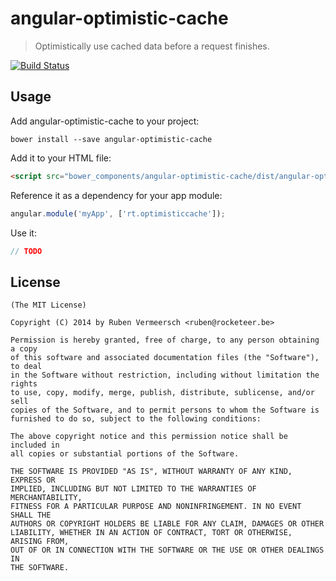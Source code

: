 # angular-optimistic-cache

> Optimistically use cached data before a request finishes.

[![Build Status](https://travis-ci.org/rubenv/angular-optimistic-cache.png?branch=master)](https://travis-ci.org/rubenv/angular-optimistic-cache)

## Usage
Add angular-optimistic-cache to your project:

```
bower install --save angular-optimistic-cache
```

Add it to your HTML file:

```html
<script src="bower_components/angular-optimistic-cache/dist/angular-optimistic-cache.min.js"></script>
```

Reference it as a dependency for your app module:

```js
angular.module('myApp', ['rt.optimisticcache']);
```

Use it:

```js
// TODO
```

## License 

    (The MIT License)

    Copyright (C) 2014 by Ruben Vermeersch <ruben@rocketeer.be>

    Permission is hereby granted, free of charge, to any person obtaining a copy
    of this software and associated documentation files (the "Software"), to deal
    in the Software without restriction, including without limitation the rights
    to use, copy, modify, merge, publish, distribute, sublicense, and/or sell
    copies of the Software, and to permit persons to whom the Software is
    furnished to do so, subject to the following conditions:

    The above copyright notice and this permission notice shall be included in
    all copies or substantial portions of the Software.

    THE SOFTWARE IS PROVIDED "AS IS", WITHOUT WARRANTY OF ANY KIND, EXPRESS OR
    IMPLIED, INCLUDING BUT NOT LIMITED TO THE WARRANTIES OF MERCHANTABILITY,
    FITNESS FOR A PARTICULAR PURPOSE AND NONINFRINGEMENT. IN NO EVENT SHALL THE
    AUTHORS OR COPYRIGHT HOLDERS BE LIABLE FOR ANY CLAIM, DAMAGES OR OTHER
    LIABILITY, WHETHER IN AN ACTION OF CONTRACT, TORT OR OTHERWISE, ARISING FROM,
    OUT OF OR IN CONNECTION WITH THE SOFTWARE OR THE USE OR OTHER DEALINGS IN
    THE SOFTWARE.
